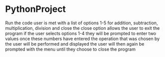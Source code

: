 # PythonProject
Run the code 
user is met with a list of options 1-5 for addition, subtraction, multiplication, division and close
the close option allows the user to exit the program
if the user selects options 1-4 they will be prompted to enter two values
once these numbers have entered the operation that was chosen by the user will be performed and displayed
the user will then again be prompted with the menu until they choose to close the program
